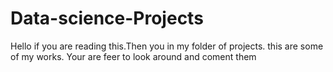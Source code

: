 # Data-science-Projects
Hello if you are reading this.Then you in my folder of projects. this are some of my works. Your are feer to look around and coment them
